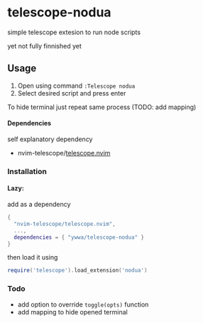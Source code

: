 # telescope-nodua 

simple telescope extesion to run node scripts

yet not fully finnished yet

## Usage

1. Open using command `:Telescope nodua`
2. Select desired script and press enter

To hide terminal just repeat same process (TODO: add mapping)

#### Dependencies

self explanatory dependency

- nvim-telescope/[telescope.nvim](https://github.com/nvim-telescope/telescope.nvim)

### Installation

#### Lazy:

add as a dependency

```lua
{
  "nvim-telescope/telescope.nvim",
  ...,
  dependencies = { "ywwa/telescope-nodua" }
}
```

then load it using

```lua
require('telescope').load_extension('nodua')
```

### Todo

- add option to override `toggle(opts)` function
- add mapping to hide opened terminal
